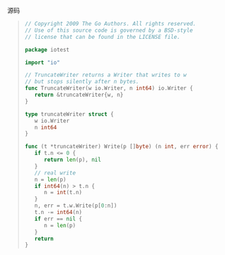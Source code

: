 

源码

> ```Go
> // Copyright 2009 The Go Authors. All rights reserved.
> // Use of this source code is governed by a BSD-style
> // license that can be found in the LICENSE file.
>
> package iotest
>
> import "io"
>
> // TruncateWriter returns a Writer that writes to w
> // but stops silently after n bytes.
> func TruncateWriter(w io.Writer, n int64) io.Writer {
>    return &truncateWriter{w, n}
> }
>
> type truncateWriter struct {
>    w io.Writer
>    n int64
> }
>
> func (t *truncateWriter) Write(p []byte) (n int, err error) {
>    if t.n <= 0 {
>       return len(p), nil
>    }
>    // real write
>    n = len(p)
>    if int64(n) > t.n {
>       n = int(t.n)
>    }
>    n, err = t.w.Write(p[0:n])
>    t.n -= int64(n)
>    if err == nil {
>       n = len(p)
>    }
>    return
> }
> ```

